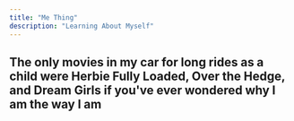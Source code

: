 ```yaml
---
title: "Me Thing"
description: "Learning About Myself"
---
```


## The only movies in my car for long rides as a child were Herbie Fully Loaded, Over the Hedge, and Dream Girls if you've ever wondered why I am the way I am
